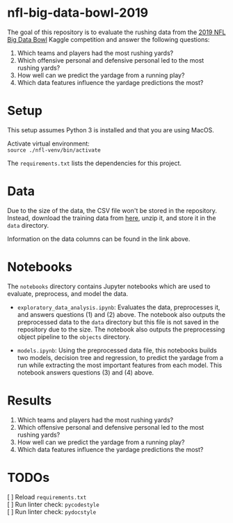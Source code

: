 # nfl-big-data-bowl-2019

The goal of this repository is to evaluate the rushing data from the [2019
NFL Big Data Bowl](https://www.kaggle.com/c/nfl-big-data-bowl-2020/overview) 
Kaggle competition and answer the following questions:

1. Which teams and players had the most rushing yards?
2. Which offensive personal and defensive personal led to the most rushing 
yards?
3. How well can we predict the yardage from a running play?
4. Which data features influence the yardage predictions the most?

# Setup

This setup assumes Python 3 is installed and that you are using MacOS.

Activate virtual environment:  
`source ./nfl-venv/bin/activate`

The `requirements.txt` lists the dependencies for this project.

# Data

Due to the size of the data, the CSV file won't be stored in the repository. 
Instead, download the training data from 
[here](https://www.kaggle.com/c/nfl-big-data-bowl-2020/data), unzip it, 
and store it in the `data` directory.

Information on the data columns can be found in the link above.

# Notebooks

The `notebooks` directory contains Jupyter notebooks which are used to 
evaluate, preprocess, and model the data.

* `exploratory_data_analysis.ipynb`: Evaluates the data, preprocesses it, 
and answers questions (1) and (2) above. The notebook also outputs the 
preprocessed data to the `data` directory but this file is not saved in the 
repository due to the size. The notebook also outputs the preprocessing object
pipeline to the `objects` directory.

* `models.ipynb`: Using the preprocessed data file, this notebooks builds two 
models, decision tree and regression, to predict the yardage from a run while
extracting the most important features from each model. This notebook answers
questions (3) and (4) above.

# Results

1. Which teams and players had the most rushing yards?
2. Which offensive personal and defensive personal led to the most rushing 
yards?
3. How well can we predict the yardage from a running play?
4. Which data features influence the yardage predictions the most?


# TODOs
[ ] Reload `requirements.txt`  
[ ] Run linter check: `pycodestyle`  
[ ] Run linter check: `pydocstyle`